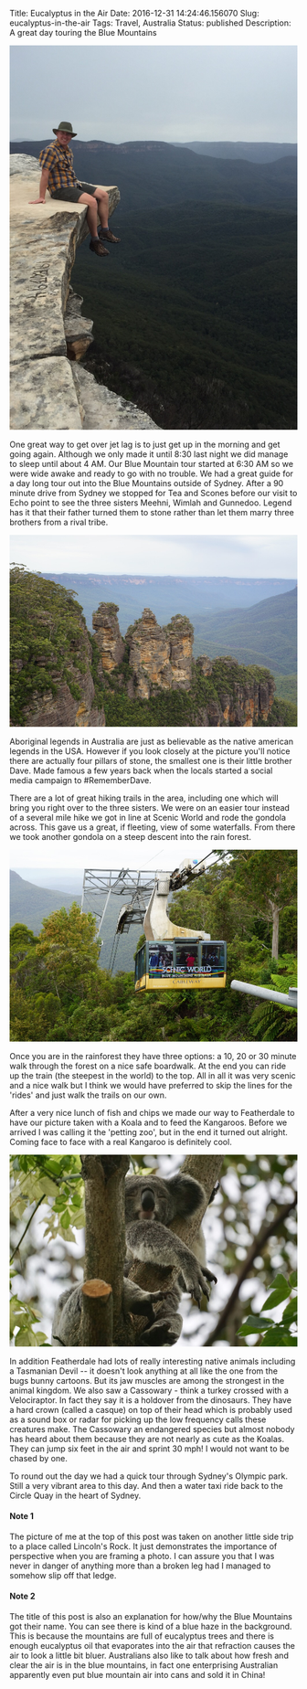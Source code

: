 Title: Eucalyptus in the Air
Date: 2016-12-31 14:24:46.156070
Slug: eucalyptus-in-the-air
Tags: Travel, Australia
Status: published
Description: A great day touring the Blue Mountains

![Lincoln's Eoxk](../images/Australia/lincolns_rock.jpg)

One great way to get over jet lag is to just get up in the morning and get going again.  Although we only made it until 8:30 last night we did manage to sleep until about 4 AM.  Our Blue Mountain tour started at 6:30 AM so we were wide awake and ready to go with no trouble.  We had a great guide for a day long tour out into the Blue Mountains outside of Sydney.  After a 90 minute drive from Sydney we stopped for Tea and Scones before our visit to Echo point to see the three sisters Meehni, Wimlah and Gunnedoo.  Legend has it that their father turned them to stone rather than let them marry three brothers from a rival tribe.

![Three Sisters](../images/Australia/three_sisters.jpg)

Aboriginal legends in Australia are just as believable as the native american legends in the USA.  However if you look closely at the picture you'll notice there are actually four pillars of stone, the smallest one is their little brother Dave.  Made famous a few years back when the locals started a social media campaign to #RememberDave.

There are a lot of great hiking trails in the area, including one which will bring you right over to the three sisters.  We were on an easier tour instead of a several mile hike we got in line at Scenic World and rode the gondola across.  This gave us a great, if fleeting, view of some waterfalls.  From there we took another gondola on a steep descent into the rain forest.

![](../images/Australia/scenic_world.jpg)

Once you are in the rainforest they have three options:  a 10, 20 or 30 minute walk through the forest on a nice safe boardwalk.  At the end you can ride up the train (the steepest in the world) to the top.  All in all it was very scenic and a nice walk but I think we would have preferred to skip the lines for the 'rides' and just walk the trails on our own.

After a very nice lunch of fish and chips we made our way to  Featherdale to have our picture taken with a Koala and to feed the Kangaroos.  Before we arrived I was calling it the 'petting zoo', but in the end it turned out alright. Coming face to face with a real Kangaroo is definitely cool.

![Koala](../images/Australia/koala.jpg)

In addition Featherdale had lots of really interesting native animals including a Tasmanian Devil -- it doesn't look anything at all like the one from the bugs bunny cartoons.  But its jaw muscles are among the strongest in the animal kingdom.  We also saw a Cassowary - think a turkey crossed with a Velociraptor.  In fact they say it is a holdover from the dinosaurs.  They have a hard crown (called a casque) on top of their head which is probably used as a sound box or radar for picking up the low frequency calls these creatures make.   The Cassowary an endangered species but almost nobody has heard about them because they are not nearly as cute as the Koalas.  They can jump six feet in the air and sprint 30 mph! I would not want to be chased by one.

To round out the day we had a quick tour through Sydney's Olympic park.  Still a very vibrant area to this day.  And then a water taxi ride back to the Circle Quay in the heart of Sydney.

#### Note 1

The picture of me at the top of this post was taken on another little side trip to a place called Lincoln's Rock.  It just demonstrates the importance of perspective when you are framing a photo.  I can assure you that I was never in danger of anything more than a broken leg had I managed to somehow slip off that ledge.

#### Note 2

The title of this post is also an explanation for how/why the Blue Mountains got their name.  You can see there is kind of a blue haze in the background.  This is because the mountains are full of eucalyptus trees and there is enough eucalyptus oil that evaporates into the air that refraction causes the air to look a little bit bluer.  Australians also like to talk about how fresh and clear the air is in the blue mountains, in fact one enterprising Australian apparently even put blue mountain air into cans and sold it in China!


